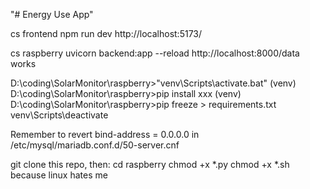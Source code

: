 "# Energy Use App" 

cs frontend
npm run dev
http://localhost:5173/

cs raspberry
uvicorn backend:app --reload
http://localhost:8000/data works

D:\coding\SolarMonitor\raspberry>"venv\Scripts\activate.bat"
(venv) D:\coding\SolarMonitor\raspberry>pip install xxx
(venv) D:\coding\SolarMonitor\raspberry>pip freeze > requirements.txt
venv\Scripts\deactivate


Remember to revert bind-address = 0.0.0.0 in /etc/mysql/mariadb.conf.d/50-server.cnf


git clone this repo, then:
cd raspberry
chmod +x *.py
chmod +x *.sh
because linux hates me

